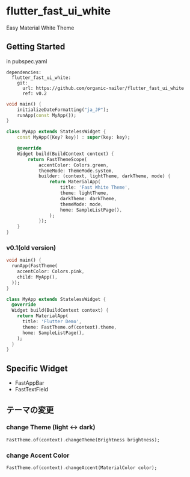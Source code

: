 # flutter_fast_ui_white

Easy Material White Theme

## Getting Started

in pubspec.yaml
```
dependencies:
  flutter_fast_ui_white:
    git:
      url: https://github.com/organic-nailer/flutter_fast_ui_white
      ref: v0.2
```

```dart
void main() {
	initializeDateFormatting("ja_JP");
	runApp(const MyApp());
}

class MyApp extends StatelessWidget {
	const MyApp({Key? key}) : super(key: key);

	@override
	Widget build(BuildContext context) {
		return FastThemeScope(
			accentColor: Colors.green,
			themeMode: ThemeMode.system,
			builder: (context, lightTheme, darkTheme, mode) {
				return MaterialApp(
					title: 'Fast White Theme',
					theme: lightTheme,
					darkTheme: darkTheme,
					themeMode: mode,
					home: SampleListPage(),
				);
			});
	}
}
```

### v0.1(old version)

```dart
void main() {
  runApp(FastTheme(
    accentColor: Colors.pink,
    child: MyApp(),
  ));
}

class MyApp extends StatelessWidget {
  @override
  Widget build(BuildContext context) {
    return MaterialApp(
      title: 'Flutter Demo',
      theme: FastTheme.of(context).theme,
      home: SampleListPage(),
    );
  }
}
```

## Specific Widget

- FastAppBar
- FastTextField

## テーマの変更

### change Theme (light <-> dark)

```dart
FastTheme.of(context).changeTheme(Brightness brightness);
```

### change Accent Color

```dart
FastTheme.of(context).changeAccent(MaterialColor color);
```
